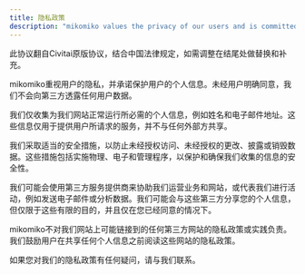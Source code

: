 ```yaml
---
title: 隐私政策
description: "mikomiko values the privacy of our users and is committed to protecting their personal information. We do not disclose any user data to third parties without the explicit consent of the user."
---
```


此协议翻自Civitai原版协议，结合中国法律规定，如需调整在结尾处做替换和补充。

mikomiko重视用户的隐私，并承诺保护用户的个人信息。未经用户明确同意，我们不会向第三方透露任何用户数据。

我们仅收集为我们网站正常运行所必需的个人信息，例如姓名和电子邮件地址。这些信息仅用于提供用户所请求的服务，并不与任何外部方共享。

我们采取适当的安全措施，以防止未经授权访问、未经授权的更改、披露或销毁数据。这些措施包括实施物理、电子和管理程序，以保护和确保我们收集的信息的安全性。

我们可能会使用第三方服务提供商来协助我们运营业务和网站，或代表我们进行活动，例如发送电子邮件或分析数据。我们可能会与这些第三方分享您的个人信息，但仅限于这些有限的目的，并且仅在您已经同意的情况下。

mikomiko不对我们网站上可能链接到的任何第三方网站的隐私政策或实践负责。我们鼓励用户在共享任何个人信息之前阅读这些网站的隐私政策。

如果您对我们的隐私政策有任何疑问，请与我们联系。
